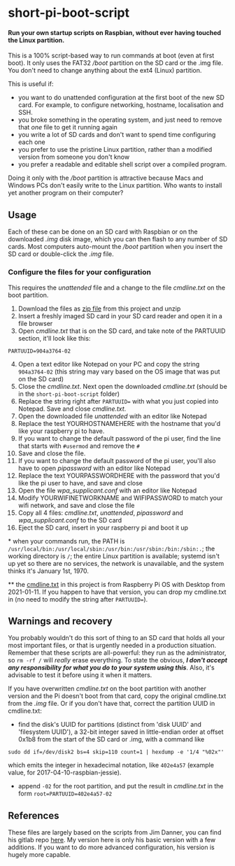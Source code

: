 # short-pi-boot-script

#### Run your own startup scripts on Raspbian, without ever having touched the Linux partition.

This is a 100% script-based way to run commands at boot (even at first boot). It only uses the FAT32 */boot* partition on the SD card or the .img file. You don't need to change anything about the ext4 (Linux) partition.

This is useful if:

* you want to do unattended configuration at the first boot of the new SD card. For example, to configure networking, hostname, localisation and SSH.
* you broke something in the operating system, and just need to remove that *one* file to get it running again
* you write a lot of SD cards and don't want to spend time configuring each one
* you prefer to use the pristine Linux partition, rather than a modified version from someone you don't know
* you prefer a readable and editable shell script over a compiled program.

Doing it only with the */boot* partition is attractive because Macs and Windows PCs don't easily write to the Linux partition. Who wants to install yet another program on their computer?

## Usage
Each of these can be done on an SD card with Raspbian or on the downloaded *.img* disk image, which you can then flash to any number of SD cards. Most computers auto-mount the */boot* partition when you insert the SD card or double-click the *.img* file.

### Configure the files for your configuration
This requires the *unattended* file and a change to the file *cmdline.txt* on the boot partition.

1. Download the files as [zip file](https://github.com/doitdiy-ai/short-pi-boot-script/archive/master.zip) from this project and unzip
2. Insert a freshly imaged SD card in your SD card reader and open it in a file browser
3. Open *cmdline.txt* that is on the SD card, and take note of the PARTUUID section, it'll look like this:
```
PARTUUID=904a3764-02
```
4. Open a text editor like Notepad on your PC and copy the string `904a3764-02` (this string may vary based on the OS image that was put on the SD card)
5. Close the *cmdline.txt*. Next open the downloaded *cmdline.txt* (should be in the `short-pi-boot-script` folder)
6. Replace the string right after `PARTUUID=` with what you just copied into Notepad. Save and close *cmdline.txt*.
7. Open the downloaded file *unattended* with an editor like Notepad
8. Replace the test YOURHOSTNAMEHERE with the hostname that you'd like your raspberry pi to have.
9. If you want to change the default password of the pi user, find the line that starts with `#usermod` and remove the `#`
10. Save and close the file.
11. If you want to change the default password of the pi user, you'll also have to open *pipassword* with an editor like Notepad
12. Replace the text YOURPASSWORDHERE with the password that you'd like the pi user to have, and save and close
13. Open the file *wpa_supplicant.conf* with an editor like Notepad
14. Modify YOURWIFINETWORKNAME and WIFIPASSWORD to match your wifi network, and save and close the file
15. Copy all 4 files: *cmdline.txt*, *unattended*, *pipassword* and *wpa_supplicant.conf* to the SD card
16. Eject the SD card, insert in your raspberry pi and boot it up

\* when your commands run, the PATH is `/usr/local/bin:/usr/local/sbin:/usr/bin:/usr/sbin:/bin:/sbin:.`; the working directory is `/`; the entire Linux partition is available; systemd isn't up yet so there are no services, the network is unavailable, and the system thinks it's January 1st, 1970.

\*\* the [cmdline.txt](./cmdline.txt) in this project is from Raspberry Pi OS with Desktop from 2021-01-11. If you happen to have that version, you can drop my cmdline.txt in (no need to modify the string after `PARTUUID=`).

## Warnings and recovery
You probably wouldn't do this sort of thing to an SD card that holds all your most important files, or that is urgently needed in a production situation. Remember that these scripts are all-powerful: they run as the administrator, so `rm -rf /` will *really* erase everything. To state the obvious, ***I don't accept any responsibility for what you do to your system using this***. Also, it's advisable to test it before using it when it matters.

If you have overwritten *cmdline.txt* on the boot partition with another version and the Pi doesn't boot from that card, copy the original cmdline.txt from the *.img* file. Or if you don't have that, correct the partition UUID in cmdline.txt:

* find the disk's UUID for partitions (distinct from 'disk UUID' and 'filesystem UUID'), a 32-bit integer saved in little-endian order at offset 0x1b8 from the start of the SD card or .img, with a command like

```
sudo dd if=/dev/disk2 bs=4 skip=110 count=1 | hexdump -e '1/4 "%02x"'
```
which emits the integer in hexadecimal notation, like `402e4a57` (example value, for 2017-04-10-raspbian-jessie).

* append `-02` for the root partition, and put the result in *cmdline.txt* in the form `root=PARTUUID=402e4a57-02`

## References
These files are largely based on the scripts from Jim Danner, you can find his gitlab repo [here](https://gitlab.com/JimDanner/pi-boot-script). My version here is only his basic version with a few additions. If you want to do more advanced configuration, his version is hugely more capable.
